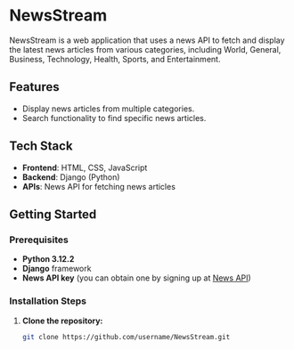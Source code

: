 # NewsStream

NewsStream is a web application that uses a news API to fetch and display the latest news articles from various categories, including World, General, Business, Technology, Health, Sports, and Entertainment.

## Features

- Display news articles from multiple categories.
- Search functionality to find specific news articles.

## Tech Stack

- **Frontend**: HTML, CSS, JavaScript
- **Backend**: Django (Python)
- **APIs**: News API for fetching news articles

## Getting Started

### Prerequisites

- **Python 3.12.2** 
- **Django** framework
- **News API key** (you can obtain one by signing up at [News API](https://newsapi.org))

### Installation Steps

1. **Clone the repository:**
   ```bash
   git clone https://github.com/username/NewsStream.git

